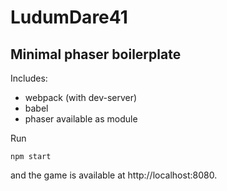 # LudumDare41

## Minimal phaser boilerplate

Includes:
 - webpack (with dev-server)
 - babel
 - phaser available as module

Run
```
npm start
```

and the game is available at http://localhost:8080.

